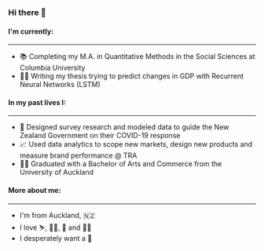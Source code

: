 ### Hi there 👋


#### I'm currently: 
___
- 📚 Completing my M.A. in Quantitative Methods in the Social Sciences at Columbia University
- 👩‍💻 Writing my thesis trying to predict changes in GDP with Recurrent Neural Networks (LSTM)



#### In my past lives I:
_____
- 🦠 Designed survey research and modeled data to guide the New Zealand Government on their COVID-19 response
- 📈 Used data analytics to scope new markets, design new products and measure brand performance @ TRA
- 👩‍🎓 Graduated with a Bachelor of Arts and Commerce from the University of Auckland



#### More about me:
_____
- I'm from Auckland, 🇳🇿 
- I love ⛷, 🏃‍♀️, 🥾 and 🧘‍♀️
- I desperately want a 🐩





<!--
**AmeliaSys/AmeliaSys** is a ✨ _special_ ✨ repository because its `README.md` (this file) appears on your GitHub profile.

Here are some ideas to get you started:

- 🔭 I’m currently working on ...
- 🌱 I’m currently learning ...
- 👯 I’m looking to collaborate on ...
- 🤔 I’m looking for help with ...
- 💬 Ask me about ...
- 📫 How to reach me: ...
- 😄 Pronouns: ...
- ⚡ Fun fact: ...
-->
